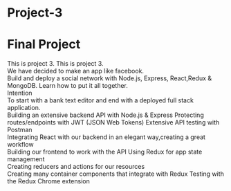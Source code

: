 # Project-3
# Final Project
 This is  project 3.	This is  project 3.<br> We have decided to make an app like facebook.
 <br>Build and deploy a social network with Node.js, Express, React,Redux & MongoDB. Learn how to put it all together.<br>
 Intention<br>To start with a bank text editor and end with a deployed full stack application.<br>
 Building an extensive backend API with Node.js & Express
Protecting routes/endpoints with JWT (JSON Web Tokens)
 Extensive API testing with Postman<br> 
Integrating React with our backend in an elegant way,creating a great workflow <br>
 Building our frontend to work with the API Using Redux 
for app state management<br> Creating reducers and actions for our resources <br>
Creating many container components that integrate with Redux Testing with the Redux Chrome extension<br>
 <br>
 <br>
<br>
<br>
<br>
<br>
<br>
<br>
